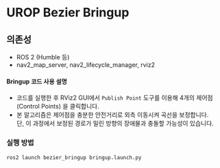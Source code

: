# UROP Bezier Bringup

## 의존성
- ROS 2 (Humble 등)
- nav2_map_server, nav2_lifecycle_manager, rviz2

#### Bringup 코드 사용 설명

- 코드를 실행한 후 RViz2 GUI에서 `Publish Point` 도구를 이용해 4개의 제어점(Control Points) 을 클릭합니다.  
- 본 알고리즘은 제어점을 충분한 안전거리로 외측 이동시켜 곡선을 보정합니다.  
  단, 이 과정에서 보정된 경로가 밀린 방향의 장애물과 충돌할 가능성이 있습니다.


### 실행 방법
```bash
ros2 launch bezier_bringup bringup.launch.py
